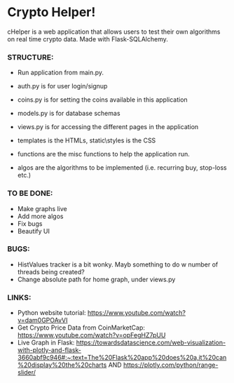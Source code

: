 # Crypto Helper!

cHelper is a web application that allows users to test their own algorithms on real time crypto data. Made with Flask-SQLAlchemy.

### STRUCTURE:
- Run application from main.py.

- auth.py is for user login/signup
- coins.py is for setting the coins available in this application
- models.py is for database schemas
- views.py is for accessing the different pages in the application
- templates is the HTMLs, static\styles is the CSS
- functions are the misc functions to help the application run.
- algos are the algorithms to be implemented (i.e. recurring buy, stop-loss etc.)

### TO BE DONE:
- Make graphs live
- Add more algos
- Fix bugs
- Beautify UI

### BUGS:
- HistValues tracker is a bit wonky. Mayb something to do w number of threads being created?
- Change absolute path for home graph, under views.py

### LINKS:
- Python website tutorial: https://www.youtube.com/watch?v=dam0GPOAvVI 
- Get Crypto Price Data from CoinMarketCap: https://www.youtube.com/watch?v=opFegHZ7pUU
- Live Graph in Flask: https://towardsdatascience.com/web-visualization-with-plotly-and-flask-3660abf9c946#:~:text=The%20Flask%20app%20does%20a,it%20can%20display%20the%20charts AND https://plotly.com/python/range-slider/
